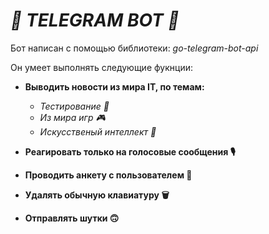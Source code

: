 # ***🤖 TELEGRAM BOT 🤖***

Бот написан с помощью библиотеки: *go-telegram-bot-api*

Он умеет выполнять следующие фукнции:
+ **Выводить новости из мира IT, по темам:**
  + *Тестирование 🤬*
  + *Из мира игр 🎮*
  + *Искусственый интеллект 🦾*
    
+ **Реагировать только на голосовые сообщения 🎙**
  
+ **Проводить анкету с пользователем 👋**
  
+ **Удалять обычную клавиатуру 🗑️**
  
+ **Отправлять шутки 🙃**
